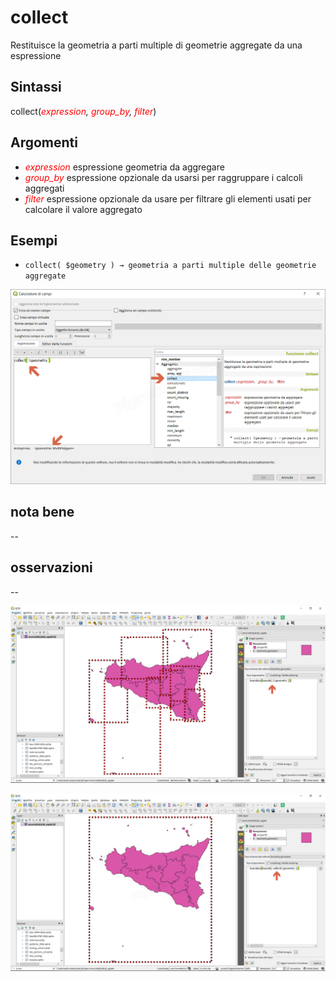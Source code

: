 # collect

Restituisce la geometria a parti multiple di geometrie aggregate da una espressione

## Sintassi

collect(_<span style="color:red;">expression</span>, <span style="color:red;">group_by</span>, <span style="color:red;">filter</span>_)

## Argomenti

* _<span style="color:red;">expression</span>_ espressione geometria da aggregare
* _<span style="color:red;">group_by</span>_ espressione opzionale da usarsi per raggruppare i calcoli aggregati
* _<span style="color:red;">filter</span>_ espressione opzionale da usare per filtrare gli elementi usati per calcolare il valore aggregato

## Esempi

* `collect( $geometry ) → geometria a parti multiple delle geometrie aggregate`

![](../../img/aggregates/collect/collect1.png)

## nota bene

--

## osservazioni

--

![](../../img/aggregates/collect/collect2.png)

![](../../img/aggregates/collect/collect3.png)
